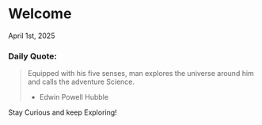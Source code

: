 # Welcome

April 1st, 2025

### Daily Quote:
> Equipped with his five senses, man explores the universe around him and calls the adventure Science.
> 	- Edwin Powell Hubble

Stay Curious and keep Exploring!
